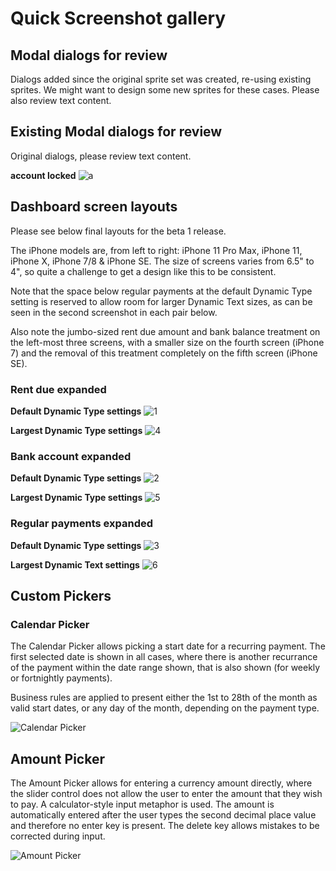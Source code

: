 # Quick Screenshot gallery

## Modal dialogs for review

Dialogs added since the original sprite set was created, re-using existing sprites. We might want to design some new sprites for these cases. Please also review text content.

## Existing Modal dialogs for review
Original dialogs, please review text content.

**account locked**
![a](https://nickplennox.github.io/assets/modals/429px/account-locked.png)

## Dashboard screen layouts

Please see below final layouts for the beta 1 release.

The iPhone models are, from left to right: iPhone 11 Pro Max, iPhone 11, iPhone X, iPhone 7/8 & iPhone SE. The size of screens varies from 6.5" to 4", so quite a challenge to get a design like this to be consistent.

Note that the space below regular payments at the default Dynamic Type setting is reserved to allow room for larger Dynamic Text sizes, as can be seen in the second screenshot in each pair below.

Also note the jumbo-sized rent due amount and bank balance treatment on the left-most three screens, with a smaller size on the fourth screen (iPhone 7) and the removal of this treatment completely on the fifth screen (iPhone SE).

### Rent due expanded

**Default Dynamic Type settings**
![1](https://nickplennox.github.io/assets/trc-beta1-default-1.png)

**Largest Dynamic Type settings**
![4](https://nickplennox.github.io/assets/trc-beta1-max-1.png)

### Bank account expanded

**Default Dynamic Type settings**
![2](https://nickplennox.github.io/assets/trc-beta1-default-2.png)

**Largest Dynamic Type settings**
![5](https://nickplennox.github.io/assets/trc-beta1-max-2.png)

### Regular payments expanded

**Default Dynamic Type settings**
![3](https://nickplennox.github.io/assets/trc-beta1-default-3.png)

**Largest Dynamic Text settings**
![6](https://nickplennox.github.io/assets/trc-beta1-max-3.png)

## Custom Pickers

### Calendar Picker

The Calendar Picker allows picking a start date for a recurring payment. The first selected date is shown in all cases, where there is another recurrance of the payment within the date range shown, that is also shown (for weekly or fortnightly payments).

Business rules are applied to present either the 1st to 28th of the month as valid start dates, or any day of the month, depending on the payment type.

![Calendar Picker](https://nickplennox.github.io/assets/calendar-picker.gif)

## Amount Picker

The Amount Picker allows for entering a currency amount directly, where the slider control does not allow the user to enter the amount that they wish to pay. A calculator-style input metaphor is used. The amount is automatically entered after the user types the second decimal place value and therefore no enter key is present. The delete key allows mistakes to be corrected during input.

![Amount Picker](https://nickplennox.github.io/assets/calc-input.gif)
